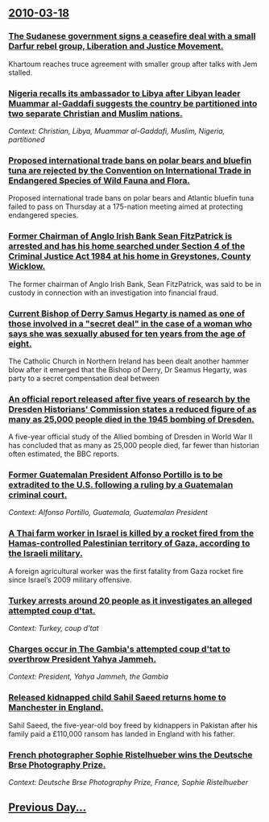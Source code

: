 ## [2010-03-18](/news/2010/03/18/index.md)

### [The Sudanese government signs a ceasefire deal with a small Darfur rebel group, Liberation and Justice Movement. ](/news/2010/03/18/the-sudanese-government-signs-a-ceasefire-deal-with-a-small-darfur-rebel-group-liberation-and-justice-movement.md)
Khartoum reaches truce agreement with smaller group after talks with Jem stalled.

### [Nigeria recalls its ambassador to Libya after Libyan leader Muammar al-Gaddafi suggests the country be partitioned into two separate Christian and Muslim nations. ](/news/2010/03/18/nigeria-recalls-its-ambassador-to-libya-after-libyan-leader-muammar-al-gaddafi-suggests-the-country-be-partitioned-into-two-separate-christi.md)
_Context: Christian, Libya, Muammar al-Gaddafi, Muslim, Nigeria, partitioned_

### [Proposed international trade bans on polar bears and bluefin tuna are rejected by the Convention on International Trade in Endangered Species of Wild Fauna and Flora. ](/news/2010/03/18/proposed-international-trade-bans-on-polar-bears-and-bluefin-tuna-are-rejected-by-the-convention-on-international-trade-in-endangered-specie.md)
Proposed international trade bans on polar bears and Atlantic bluefin tuna failed to pass on Thursday at a 175-nation meeting aimed at protecting endangered species.

### [Former Chairman of Anglo Irish Bank Sean FitzPatrick is arrested and has his home searched under Section 4 of the Criminal Justice Act 1984 at his home in Greystones, County Wicklow. ](/news/2010/03/18/former-chairman-of-anglo-irish-bank-sean-fitzpatrick-is-arrested-and-has-his-home-searched-under-section-4-of-the-criminal-justice-act-1984.md)
The former chairman of Anglo Irish Bank, Sean FitzPatrick, was said to be in custody in connection with an investigation into financial fraud.

### [Current Bishop of Derry Samus Hegarty is named as one of those involved in a "secret deal" in the case of a woman who says she was sexually abused for ten years from the age of eight. ](/news/2010/03/18/current-bishop-of-derry-seamus-hegarty-is-named-as-one-of-those-involved-in-a-secret-deal-in-the-case-of-a-woman-who-says-she-was-sexually.md)
The Catholic Church in Northern Ireland has been dealt another hammer blow after it emerged that the Bishop of Derry, Dr Seamus Hegarty, was party to a secret compensation deal between 

### [An official report released after five years of research by the Dresden Historians' Commission states a reduced figure of as many as 25,000 people died in the 1945 bombing of Dresden. ](/news/2010/03/18/an-official-report-released-after-five-years-of-research-by-the-dresden-historians-commission-states-a-reduced-figure-of-as-many-as-25-000.md)
A five-year official study of the Allied bombing of Dresden in World War II has concluded that as many as 25,000 people died, far fewer than historian often estimated, the BBC reports.

### [Former Guatemalan President Alfonso Portillo is to be extradited to the U.S. following a ruling by a Guatemalan criminal court. ](/news/2010/03/18/former-guatemalan-president-alfonso-portillo-is-to-be-extradited-to-the-u-s-following-a-ruling-by-a-guatemalan-criminal-court.md)
_Context: Alfonso Portillo, Guatemala, Guatemalan President_

### [A Thai farm worker in Israel is killed by a rocket fired from the Hamas-controlled Palestinian territory of Gaza, according to the Israeli military. ](/news/2010/03/18/a-thai-farm-worker-in-israel-is-killed-by-a-rocket-fired-from-the-hamas-controlled-palestinian-territory-of-gaza-according-to-the-israeli-m.md)
A foreign agricultural worker was the first fatality from Gaza rocket fire since Israel’s 2009 military offensive.

### [Turkey arrests around 20 people as it investigates an alleged attempted coup d'tat. ](/news/2010/03/18/turkey-arrests-around-20-people-as-it-investigates-an-alleged-attempted-coup-d-etat.md)
_Context: Turkey, coup d'tat_

### [Charges occur in The Gambia's attempted coup d'tat to overthrow President Yahya Jammeh. ](/news/2010/03/18/charges-occur-in-the-gambia-s-attempted-coup-d-etat-to-overthrow-president-yahya-jammeh.md)
_Context: President, Yahya Jammeh, the Gambia_

### [Released kidnapped child Sahil Saeed returns home to Manchester in England. ](/news/2010/03/18/released-kidnapped-child-sahil-saeed-returns-home-to-manchester-in-england.md)
Sahil Saeed, the five-year-old boy freed by kidnappers in Pakistan after his family paid a &pound;110,000 ransom has landed in England with his father.

### [French photographer Sophie Ristelhueber wins the Deutsche Brse Photography Prize. ](/news/2010/03/18/french-photographer-sophie-ristelhueber-wins-the-deutsche-borse-photography-prize.md)
_Context: Deutsche Brse Photography Prize, France, Sophie Ristelhueber_

## [Previous Day...](/news/2010/03/17/index.md)

